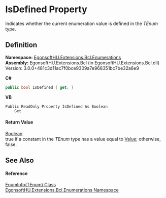 # IsDefined Property


Indicates whether the current enumeration value is defined in the *TEnum* type.



## Definition
**Namespace:** <a href="N_EgonsoftHU_Extensions_Bcl_Enumerations.md">EgonsoftHU.Extensions.Bcl.Enumerations</a>  
**Assembly:** EgonsoftHU.Extensions.Bcl (in EgonsoftHU.Extensions.Bcl.dll) Version: 3.0.0+481c3d11ac7f0bce9309a7e968351bc7be32a6e9

**C#**
``` C#
public bool IsDefined { get; }
```
**VB**
``` VB
Public ReadOnly Property IsDefined As Boolean
	Get
```



#### Return Value
<a href="https://learn.microsoft.com/dotnet/api/system.boolean" target="_blank" rel="noopener noreferrer">Boolean</a>  
true if a constant in the *TEnum* type has a value equal to <a href="P_EgonsoftHU_Extensions_Bcl_Enumerations_EnumInfo_1_Value.md">Value</a>; otherwise, false.

## See Also


#### Reference
<a href="T_EgonsoftHU_Extensions_Bcl_Enumerations_EnumInfo_1.md">EnumInfo(TEnum) Class</a>  
<a href="N_EgonsoftHU_Extensions_Bcl_Enumerations.md">EgonsoftHU.Extensions.Bcl.Enumerations Namespace</a>  
